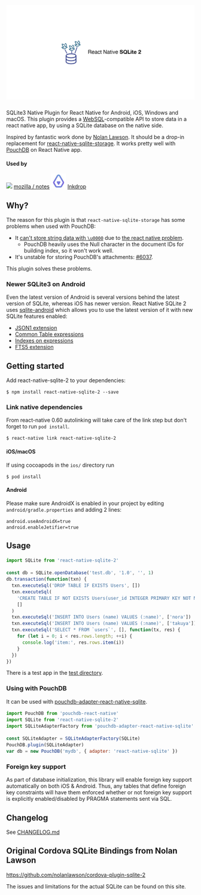 # <img src="./docs/cover.png" alt="React Native SQLite 2" aria-label="React Native SQLite 2" />

SQLite3 Native Plugin for React Native for Android, iOS, Windows and macOS.
This plugin provides a [WebSQL](http://www.w3.org/TR/webdatabase/)-compatible API to store data in a react native app, by using a SQLite database on the native side.

Inspired by fantastic work done by [Nolan Lawson](https://github.com/nolanlawson/cordova-plugin-sqlite-2).
It should be a drop-in replacement for [react-native-sqlite-storage](https://github.com/andpor/react-native-sqlite-storage).
It works pretty well with [PouchDB](https://github.com/stockulus/pouchdb-react-native) on React Native app.

#### Used by

<img src="docs/firefox-logo.png" width="40" /> [mozilla / notes](https://github.com/mozilla/notes)
<img src="docs/inkdrop-logo.png" width="40" /> [Inkdrop](https://www.inkdrop.app/)

## Why?

The reason for this plugin is that `react-native-sqlite-storage` has some problems when used with PouchDB:

- It [can't store string data with `\u0000`](https://github.com/andpor/react-native-sqlite-storage/issues/107) due to [the react native problem](https://github.com/facebook/react-native/issues/12731).
  - PouchDB heavily uses the Null character in the document IDs for building index, so it won't work well.
- It's unstable for storing PouchDB's attachments: [#6037](https://github.com/pouchdb/pouchdb/issues/6037).

This plugin solves these problems.

### Newer SQLite3 on Android

Even the latest version of Android is several versions behind the latest version of SQLite, whereas iOS has newer version.
React Native SQLite 2 uses [sqlite-android](https://github.com/requery/sqlite-android) which allows you to use the latest version of it with new SQLite features enabled:

- [JSON1 extension](https://www.sqlite.org/json1.html)
- [Common Table expressions](https://www.sqlite.org/lang_with.html)
- [Indexes on expressions](https://www.sqlite.org/expridx.html)
- [FTS5 extension](https://sqlite.org/fts5.html)

## Getting started

Add react-native-sqlite-2 to your dependencies:

```shell
$ npm install react-native-sqlite-2 --save
```

### Link native dependencies

From react-native 0.60 autolinking will take care of the link step but don't forget to run `pod install`.

```shell
$ react-native link react-native-sqlite-2
```

#### iOS/macOS

If using cocoapods in the `ios/` directory run

```shell
$ pod install
```

#### Android

Please make sure AndroidX is enabled in your project by editing `android/gradle.properties` and adding 2 lines:

```
android.useAndroidX=true
android.enableJetifier=true
```

## Usage

```javascript
import SQLite from 'react-native-sqlite-2'

const db = SQLite.openDatabase('test.db', '1.0', '', 1)
db.transaction(function(txn) {
  txn.executeSql('DROP TABLE IF EXISTS Users', [])
  txn.executeSql(
    'CREATE TABLE IF NOT EXISTS Users(user_id INTEGER PRIMARY KEY NOT NULL, name VARCHAR(30))',
    []
  )
  txn.executeSql('INSERT INTO Users (name) VALUES (:name)', ['nora'])
  txn.executeSql('INSERT INTO Users (name) VALUES (:name)', ['takuya'])
  txn.executeSql('SELECT * FROM `users`', [], function(tx, res) {
    for (let i = 0; i < res.rows.length; ++i) {
      console.log('item:', res.rows.item(i))
    }
  })
})
```

There is a test app in the [test directory](https://github.com/craftzdog/react-native-sqlite-2/tree/master/test).

### Using with PouchDB

It can be used with [pouchdb-adapter-react-native-sqlite](https://github.com/craftzdog/pouchdb-adapter-react-native-sqlite).

```javascript
import PouchDB from 'pouchdb-react-native'
import SQLite from 'react-native-sqlite-2'
import SQLiteAdapterFactory from 'pouchdb-adapter-react-native-sqlite'

const SQLiteAdapter = SQLiteAdapterFactory(SQLite)
PouchDB.plugin(SQLiteAdapter)
var db = new PouchDB('mydb', { adapter: 'react-native-sqlite' })
```

### Foreign key support

As part of database initialization, this library will enable foreign key support automatically on both iOS & Android. Thus, any tables that define foreign key constraints will have them enforced whether or not foreign key support is explicitly enabled/disabled by PRAGMA statements sent via SQL.

## Changelog

See [CHANGELOG.md](./CHANGELOG.md)

## Original Cordova SQLite Bindings from Nolan Lawson

https://github.com/nolanlawson/cordova-plugin-sqlite-2

The issues and limitations for the actual SQLite can be found on this site.
